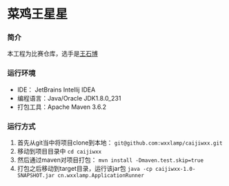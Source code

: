 # 菜鸡王星星

### 简介
本工程为比赛仓库，选手是[王石博](https://wxxlamp.cn)

### 运行环境
* IDE： JetBrains Intellij IDEA
* 编程语言：Java/Oracle JDK1.8.0_231
* 打包工具：Apache Maven 3.6.2

### 运行方式
1. 首先从git当中将项目clone到本地：
`git@github.com:wxxlamp/caijiwxx.git`
2. 移动到项目目录中
`cd caijiwxx`
3. 然后通过maven对项目打包：
`mvn install -Dmaven.test.skip=true`
4. 打包之后移动到target目录，运行该jar包
`java -cp caijiwxx-1.0-SNAPSHOT.jar cn.wxxlamp.ApplicationRunner
`

